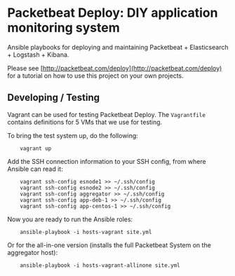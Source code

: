 Packetbeat Deploy: DIY application monitoring system
====================================================

Ansible playbooks for deploying and maintaining Packetbeat + Elasticsearch +
Logstash + Kibana.

Please see [http://packetbeat.com/deploy](http://packetbeat.com/deploy) for a
tutorial on how to use this project on your own projects.

## Developing / Testing

Vagrant can be used for testing Packetbeat Deploy. The ``Vagrantfile`` contains
definitions for 5 VMs that we use for testing.

To bring the test system up, do the following:

        vagrant up

Add the SSH connection information to your SSH config, from where Ansible can
read it:

        vagrant ssh-config esnode1 >> ~/.ssh/config
        vagrant ssh-config esnode2 >> ~/.ssh/config
        vagrant ssh-config aggregator >> ~/.ssh/config
        vagrant ssh-config app-deb-1 >> ~/.ssh/config
        vagrant ssh-config app-centos-1 >> ~/.ssh/config

Now you are ready to run the Ansible roles:

        ansible-playbook -i hosts-vagrant site.yml

Or for the all-in-one version (installs the full Packetbeat System on the
aggregator host):

        ansible-playbook -i hosts-vagrant-allinone site.yml

